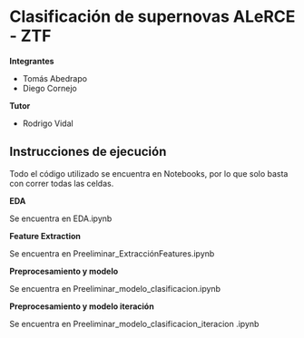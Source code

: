 # Clasificación de supernovas ALeRCE - ZTF

**Integrantes**
- Tomás Abedrapo
- Diego Cornejo

**Tutor**
- Rodrigo Vidal

## Instrucciones de ejecución

Todo el código utilizado se encuentra en Notebooks, por lo que solo basta con correr todas las celdas.

**EDA**

Se encuentra en EDA.ipynb

**Feature Extraction**

Se encuentra en Preeliminar_ExtracciónFeatures.ipynb

**Preprocesamiento y modelo**

Se encuentra en Preeliminar_modelo_clasificacion.ipynb

**Preprocesamiento y modelo iteración**

Se encuentra en Preeliminar_modelo_clasificacion_iteracion
.ipynb


